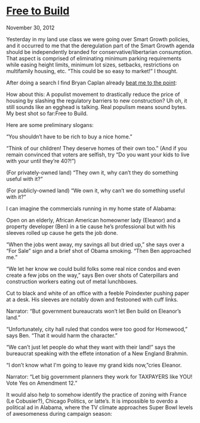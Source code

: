 # [Free to Build](/2012/11/30/free-to-build/ "Free to Build")

November 30, 2012


Yesterday in my land use class we were going over Smart Growth policies, and it occurred to me that the deregulation part of the Smart Growth agenda should be independently branded for conservative/libertarian consumption. That aspect is comprised of eliminating minimum parking requirements while easing height limits, minimum lot sizes, setbacks, restrictions on multifamily housing, etc. “This could be so easy to market!” I thought.

After doing a search I find Bryan Caplan already [beat me to the point](http://econlog.econlib.org/archives/2005/11/free_to_build_t.html):

How about this: A populist movement to drastically reduce the price of housing by slashing the regulatory barriers to new construction? Uh oh, it still sounds like an egghead is talking. Real populism means sound bytes. My best shot so far:Free to Build.

Here are some preliminary slogans:

“You shouldn’t have to be rich to buy a nice home.”

“Think of our children! They deserve homes of their own too.” (And if you remain convinced that voters are selfish, try “Do you want your kids to live with your until they’re 40?!”)

(For privately-owned land) “They own it, why can’t they do something useful with it?”

(For publicly-owned land) “We own it, why can’t we do something useful with it?”

I can imagine the commercials running in my home state of Alabama:

Open on an elderly, African American homeowner lady (Eleanor) and a property developer (Ben) in a tie cause he’s professional but with his sleeves rolled up cause he gets the job done.

“When the jobs went away, my savings all but dried up,” she says over a “For Sale” sign and a brief shot of Obama smoking. “Then Ben approached me.”

“We let her know we could build folks some real nice condos and even create a few jobs on the way,” says Ben over shots of Caterpillars and construction workers eating out of metal lunchboxes.

Cut to black and white of an office with a feeble Poindexter pushing paper at a desk. His sleeves are notably down and festooned with cuff links.

Narrator: “But government bureaucrats won’t let Ben build on Eleanor’s land.”

“Unfortunately, city hall ruled that condos were too good for Homewood,” says Ben. “That it would harm the character.”

“We can’t just let people do what they want with their land!” says the bureaucrat speaking with the effete intonation of a New England Brahmin.

“I don’t know what I'm going to leave my grand kids now,”cries Eleanor.

Narrator: “Let big government planners they work for TAXPAYERS like YOU! Vote Yes on Amendment 12.”

It would also help to somehow identify the practice of zoning with France (Le Cobusier?), Chicago Politics, or latte’s. It is impossible to overdo a political ad in Alabama, where the TV climate approaches Super Bowl levels of awesomeness during campaign season:
